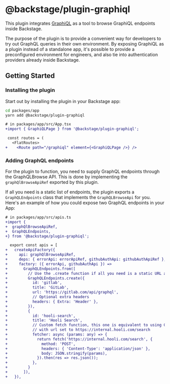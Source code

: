 # @backstage/plugin-graphiql

This plugin integrates [GraphiQL](https://github.com/graphql/graphiql) as a tool to browse GraphiQL endpoints inside Backstage.

The purpose of the plugin is to provide a convenient way for developers to try out GraphQL queries in their own environment.
By exposing GraphiQL as a plugin instead of a standalone app, it's possible to provide a preconfigured environment for engineers, and also tie into authentication providers already inside Backstage.

## Getting Started

### Installing the plugin

Start out by installing the plugin in your Backstage app:

```bash
cd packages/app
yarn add @backstage/plugin-graphiql
```

```diff
# in packages/app/src/App.tsx
+import { GraphiQLPage } from '@backstage/plugin-graphiql';

 const routes = (
   <FlatRoutes>
+    <Route path="/graphiql" element={<GraphiQLPage />} />
```

### Adding GraphQL endpoints

For the plugin to function, you need to supply GraphQL endpoints through the GraphQLBrowse API. This is done by implementing the `graphQlBrowseApiRef` exported by this plugin.

If all you need is a static list of endpoints, the plugin exports a `GraphQLEndpoints` class that implements the `GraphQLBrowseApi` for you. Here's an example of how you could expose two GraphQL endpoints in your App:

```diff
# in packages/app/src/apis.ts
+import {
+  graphQlBrowseApiRef,
+  GraphQLEndpoints,
+} from '@backstage/plugin-graphiql';

  export const apis = [
+   createApiFactory({
+     api: graphQlBrowseApiRef,
+     deps: { errorApi: errorApiRef, githubAuthApi: githubAuthApiRef },
+     factory: ({ errorApi, githubAuthApi }) =>
+       GraphQLEndpoints.from([
+         // Use the .create function if all you need is a static URL and headers.
+         GraphQLEndpoints.create({
+           id: 'gitlab',
+           title: 'GitLab',
+           url: 'https://gitlab.com/api/graphql',
+           // Optional extra headers
+           headers: { Extra: 'Header' },
+         }),
+         {
+           id: 'hooli-search',
+           title: 'Hooli Search',
+           // Custom fetch function, this one is equivalent to using GraphQLEndpoints.create()
+           // with url set to https://internal.hooli.com/search
+           fetcher: async (params: any) => {
+             return fetch('https://internal.hooli.com/search', {
+               method: 'POST',
+               headers: { 'Content-Type': 'application/json' },
+               body: JSON.stringify(params),
+             }).then(res => res.json());
+           },
+         }
+       ]),
+   }),
```

